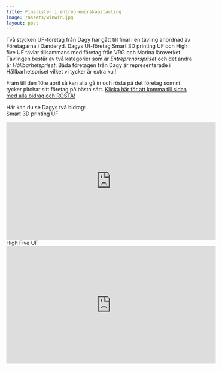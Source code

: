 ```yaml
---
title: Finalister i entreprenörskapstävling
image: /assets/winwin.jpg
layout: post
---
```

Två stycken UF-företag från Dagy har gått till final i en tävling anordnad av Företagarna i Danderyd.
Dagys Uf-företag Smart 3D printing UF och High five UF tävlar tillsammans med företag från VRG och Marina läroverket.
Tävlingen består av två kategorier som är <i>Entreprenörspriset</i> och det andra är <i>Hållbarhetspriset</i>.
Båda företagen från Dagy är representerade i Hållbarhetspriset vilket vi tycker är extra kul!<br>

Fram till den 10:e april så kan alla gå in och rösta på det företag som ni tycker pitchar sitt företag på bästa sätt.
<a href="https://www.foretagarna.se/nyheter/stockholms-lan/2019/april/rosta-fram-arets-basta-uf-foretag-i-danderyd/">Klicka här för att komma till sidan med alla bidrag och RÖSTA!</a><br>

Här kan du se Dagys två bidrag:<br>
Smart 3D printing UF<br>
<iframe width="560" height="315" src="https://www.youtube.com/embed/Vnowfj0-4JU" frameborder="0" allow="accelerometer; autoplay; encrypted-media; gyroscope; picture-in-picture" allowfullscreen></iframe>
<br>
High Five UF<br>
<iframe width="560" height="315" src="https://www.youtube.com/embed/girNV8xdnpE" frameborder="0" allow="accelerometer; autoplay; encrypted-media; gyroscope; picture-in-picture" allowfullscreen></iframe>
